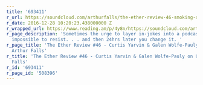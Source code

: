 ```yaml
---
title: '693411'
r_url: https://soundcloud.com/arthurfalls/the-ether-review-46-smoking-dmt-with-mencius-moldbug
r_date: 2016-12-28 10:20:23.438000000 Z
r_wrapped_url: https://www.reading.am/p/4y8n/https://soundcloud.com/arthurfalls/the-ether-review-46-smoking-dmt-with-mencius-moldbug
r_page_description: 'Sometimes the urge to layer in-jokes into a podcast title is
  impossible to resist. . . and then 24hrs later you change it. '
r_page_title: 'The Ether Review #46 - Curtis Yarvin & Galen Wolfe-Pauly on Urbit by
  Arthur Falls'
r_title: 'The Ether Review #46 - Curtis Yarvin & Galen Wolfe-Pauly on Urbit by Arthur
  Falls'
r_id: '693411'
r_page_id: '508396'
---
```


